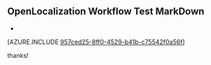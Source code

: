 ## OpenLocalization Workflow Test MarkDown
* 

[AZURE.INCLUDE [957ced25-8ff0-4529-b41b-c75542f0a56f](calleeMd1.md)]

 
thanks!